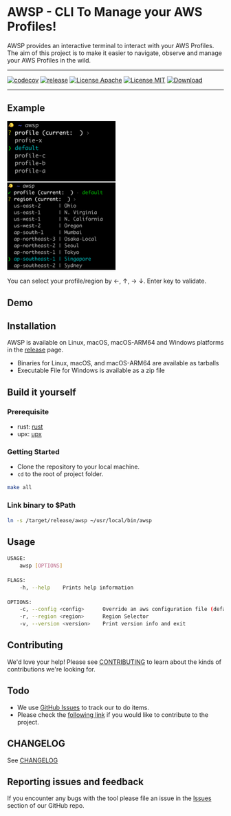 # AWSP - CLI To Manage your AWS Profiles!
AWSP provides an interactive terminal to interact with your AWS Profiles. The aim of this project is to make it easier to navigate, observe and manage your AWS Profiles in the wild. 

---
[![codecov](https://codecov.io/gh/kubeopsskills/awsp/branch/beta/graph/badge.svg?token=5VBFYN3BBH)](https://codecov.io/gh/kubeopsskills/awsp)
[![release](https://img.shields.io/github/v/release/kubeopsskills/awsp?logo=awsp)](https://github.com/kubeopsskills/awsp/releases)
[![License Apache](https://img.shields.io/badge/License-Apache%202.0-blue.svg)](https://github.com/kubeopsskills/awsp/blob/beta/LICENSE-APACHE)
[![License MIT](https://img.shields.io/badge/license-MIT-green?label=License)](https://github.com/kubeopsskills/awsp/blob/beta/LICENSE-MIT)
[![Download](https://img.shields.io/github/downloads/kubeopsskills/awsp/total)](https://github.com/kubeopsskills/awsp/releases)

---


## Example
<img src="./assets/images/select-profile.png" width="50%">
<img src="./assets/images/select-region.png" width="50%">

You can select your profile/region by ←, ↑, → ↓. Enter key to validate.


## Demo



## Installation

AWSP is available on Linux, macOS, macOS-ARM64 and Windows platforms in the [release](https://github.com/kubeopsskills/awsp/releases) page.
- Binaries for Linux, macOS, and macOS-ARM64 are available as tarballs 
- Executable File for Windows is available as a zip file

## Build it yourself

### Prerequisite
- rust: [rust](https://www.rust-lang.org/tools/install)
- upx: [upx](https://upx.github.io/)

### Getting Started
- Clone the repository to your local machine.
- `cd` to the root of project folder.

```bash
make all
```

### Link binary to $Path
```bash
ln -s /target/release/awsp ~/usr/local/bin/awsp
```
## Usage
```bash
USAGE:
    awsp [OPTIONS]

FLAGS:
    -h, --help    Prints help information

OPTIONS:
    -c, --config <config>      Override an aws configuration file (default = ~/.aws/config)
    -r, --region <region>      Region Selector
    -v, --version <version>    Print version info and exit
```

## Contributing

We'd love your help! Please see [CONTRIBUTING][contrib] to learn about the
kinds of contributions we're looking for.

## Todo
- We use [GitHub Issues][github-issue] to track our to do items.
- Please check the [following link][follow] if you would like to contribute to the project.

## CHANGELOG
See [CHANGELOG][changelog]

## Reporting issues and feedback
If you encounter any bugs with the tool please file an issue in the [Issues](https://github.com/kubeopsskills/awsp/issues) section of our GitHub repo.

[contrib]: ./CONTRIBUTING.md
[follow]: ./CONTRIBUTING.md
[changelog]: ./CHANGELOG.md
[github-issue]: https://github.com/kubeopsskills/awsp/issues/new